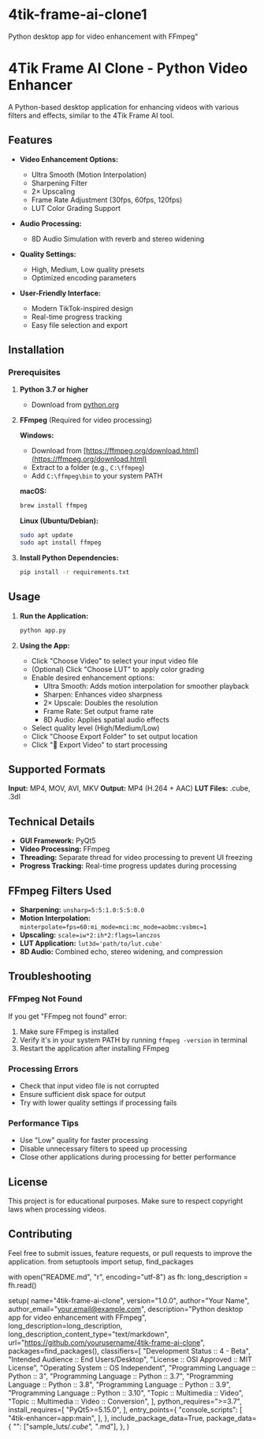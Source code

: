 # 4tik-frame-ai-clone1
Python desktop app for video enhancement with FFmpeg"
# 4Tik Frame AI Clone - Python Video Enhancer

A Python-based desktop application for enhancing videos with various filters and effects, similar to the 4Tik Frame AI tool.

## Features

- **Video Enhancement Options:**
  - Ultra Smooth (Motion Interpolation)
  - Sharpening Filter
  - 2× Upscaling
  - Frame Rate Adjustment (30fps, 60fps, 120fps)
  - LUT Color Grading Support

- **Audio Processing:**
  - 8D Audio Simulation with reverb and stereo widening

- **Quality Settings:**
  - High, Medium, Low quality presets
  - Optimized encoding parameters

- **User-Friendly Interface:**
  - Modern TikTok-inspired design
  - Real-time progress tracking
  - Easy file selection and export

## Installation

### Prerequisites

1. **Python 3.7 or higher**
   - Download from [python.org](https://www.python.org/downloads/)

2. **FFmpeg** (Required for video processing)
   
   **Windows:**
   - Download from [https://ffmpeg.org/download.html](https://ffmpeg.org/download.html)
   - Extract to a folder (e.g., `C:\ffmpeg`)
   - Add `C:\ffmpeg\bin` to your system PATH
   
   **macOS:**
   ```bash
   brew install ffmpeg
   ```
   
   **Linux (Ubuntu/Debian):**
   ```bash
   sudo apt update
   sudo apt install ffmpeg
   ```

3. **Install Python Dependencies:**
   ```bash
   pip install -r requirements.txt
   ```

## Usage

1. **Run the Application:**
   ```bash
   python app.py
   ```

2. **Using the App:**
   - Click "Choose Video" to select your input video file
   - (Optional) Click "Choose LUT" to apply color grading
   - Enable desired enhancement options:
     - Ultra Smooth: Adds motion interpolation for smoother playback
     - Sharpen: Enhances video sharpness
     - 2× Upscale: Doubles the resolution
     - Frame Rate: Set output frame rate
     - 8D Audio: Applies spatial audio effects
   - Select quality level (High/Medium/Low)
   - Click "Choose Export Folder" to set output location
   - Click "🚀 Export Video" to start processing

## Supported Formats

**Input:** MP4, MOV, AVI, MKV
**Output:** MP4 (H.264 + AAC)
**LUT Files:** .cube, .3dl

## Technical Details

- **GUI Framework:** PyQt5
- **Video Processing:** FFmpeg
- **Threading:** Separate thread for video processing to prevent UI freezing
- **Progress Tracking:** Real-time progress updates during processing

## FFmpeg Filters Used

- **Sharpening:** `unsharp=5:5:1.0:5:5:0.0`
- **Motion Interpolation:** `minterpolate=fps=60:mi_mode=mci:mc_mode=aobmc:vsbmc=1`
- **Upscaling:** `scale=iw*2:ih*2:flags=lanczos`
- **LUT Application:** `lut3d='path/to/lut.cube'`
- **8D Audio:** Combined echo, stereo widening, and compression

## Troubleshooting

### FFmpeg Not Found
If you get "FFmpeg not found" error:
1. Make sure FFmpeg is installed
2. Verify it's in your system PATH by running `ffmpeg -version` in terminal
3. Restart the application after installing FFmpeg

### Processing Errors
- Check that input video file is not corrupted
- Ensure sufficient disk space for output
- Try with lower quality settings if processing fails

### Performance Tips
- Use "Low" quality for faster processing
- Disable unnecessary filters to speed up processing
- Close other applications during processing for better performance

## License

This project is for educational purposes. Make sure to respect copyright laws when processing videos.

## Contributing

Feel free to submit issues, feature requests, or pull requests to improve the application.
from setuptools import setup, find_packages

with open("README.md", "r", encoding="utf-8") as fh:
    long_description = fh.read()

setup(
    name="4tik-frame-ai-clone",
    version="1.0.0",
    author="Your Name",
    author_email="your.email@example.com",
    description="Python desktop app for video enhancement with FFmpeg",
    long_description=long_description,
    long_description_content_type="text/markdown",
    url="https://github.com/yourusername/4tik-frame-ai-clone",
    packages=find_packages(),
    classifiers=[
        "Development Status :: 4 - Beta",
        "Intended Audience :: End Users/Desktop",
        "License :: OSI Approved :: MIT License",
        "Operating System :: OS Independent",
        "Programming Language :: Python :: 3",
        "Programming Language :: Python :: 3.7",
        "Programming Language :: Python :: 3.8",
        "Programming Language :: Python :: 3.9",
        "Programming Language :: Python :: 3.10",
        "Topic :: Multimedia :: Video",
        "Topic :: Multimedia :: Video :: Conversion",
    ],
    python_requires=">=3.7",
    install_requires=[
        "PyQt5>=5.15.0",
    ],
    entry_points={
        "console_scripts": [
            "4tik-enhancer=app:main",
        ],
    },
    include_package_data=True,
    package_data={
        "": ["sample_luts/*.cube", "*.md"],
    },
)
